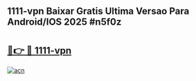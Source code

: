 ## 1111-vpn Baixar Gratis Ultima Versao Para Android/IOS 2025 #n5f0z

# <h2><a href="https://ainizakaria.my?title=1111-vpn&ref=20M">🔗👉 🔴 1111-vpn</a></h2>

[![acn](https://github.com/user-attachments/assets/0f9c940e-d8b0-45ae-aac7-cd30a18b3e1c)](https://ainizakaria.my?title=1111-vpn&ref=20M)

